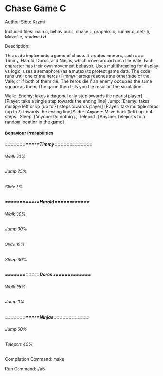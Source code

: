 # Chase Game C

Author: Sibte Kazmi

Included files: main.c, behaviour.c, chase.c, graphics.c, runner.c, defs.h, Makefile, readme.txt

Description: 

This code implements a game of chase. It creates runners, such as a Timmy, Harold, Dorcs, and Ninjas, which move around on a the Vale.
Each character has their own movement behavoir.
Uses multithreading for display vs logic, uses a semaphore (as a mutex) to protect game data.
The code runs until one of the heros (Timmy/Harold) reaches the other side of the Vale, or if both of them die. 
The heros die if an enemy occupies the same square as them.
The game then tells you the result of the simulation.

Walk: [Enemy: takes a diagonal only step towards the nearist player] [Player: take a single step towards the ending line]
Jump: [Enemy: takes multiple left or up (up to 7) steps towards player] [Player: take multiple steps (up to 7) towards the ending line]
Slide: [Anyone: Move back (left) up to 4 steps.]
Sleep: [Anyone: Do nothing.]
Teleport: [Anyone: Teleports to a random location in the game]


#### Behaviour Probabilities
##### ============Timmy =============
###### Walk 						            70%
###### Jump 						            25% 
###### Slide 						           5%
##### ============Harold ============
###### Walk 						            30%
###### Jump 					    	        30%
###### Slide 				  		        10%
###### Sleep 				          		30%
##### ============Dorcs =============
###### Walk 				            		95%
###### Jump 						             5%
##### ============Ninjas ============
###### Jump 						            60%
###### Teleport 					          40%


Compilation Command: make 

Run Command: ./a5

